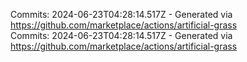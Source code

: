 Commits: 2024-06-23T04:28:14.517Z - Generated via https://github.com/marketplace/actions/artificial-grass
<br>
Commits: 2024-06-23T04:28:14.517Z - Generated via https://github.com/marketplace/actions/artificial-grass
<br>
